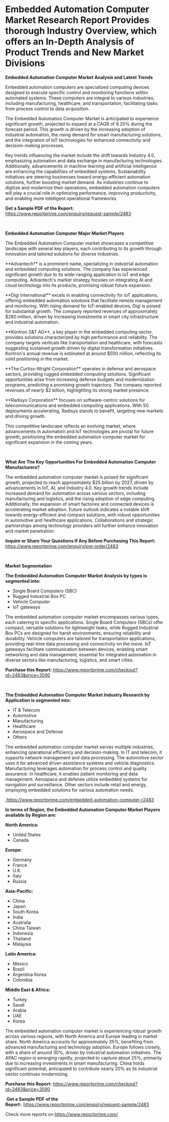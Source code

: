 <p><h1>Embedded Automation Computer Market Research Report Provides thorough Industry Overview, which offers an In-Depth Analysis of Product Trends and New Market Divisions</h1></p><p><strong>Embedded Automation Computer Market Analysis and Latest Trends</strong></p>
<p><p>Embedded automation computers are specialized computing devices designed to execute specific control and monitoring functions within automated systems. These computers are integral to various industries, including manufacturing, healthcare, and transportation, facilitating tasks from process control to data acquisition. </p><p>The Embedded Automation Computer Market is anticipated to experience significant growth, projected to expand at a CAGR of 9.20% during the forecast period. This growth is driven by the increasing adoption of industrial automation, the rising demand for smart manufacturing solutions, and the integration of IoT technologies for enhanced connectivity and decision-making processes. </p><p>Key trends influencing the market include the shift towards Industry 4.0, emphasizing automation and data exchange in manufacturing technologies. Additionally, advancements in machine learning and artificial intelligence are enhancing the capabilities of embedded systems. Sustainability initiatives are steering businesses toward energy-efficient automation solutions, further boosting market demand. As industries continue to digitize and modernize their operations, embedded automation computers will play a crucial role in optimizing performance, improving productivity, and enabling more intelligent operational frameworks.</p></p>
<p><strong>Get a Sample PDF of the Report:&nbsp;</strong> <a href="https://www.reportprime.com/enquiry/request-sample/2483?utm_campaign=2892&utm_medium=2&utm_source=Github&utm_content=ia&utm_term=18032025&utm_id=embedded-automation-computer">https://www.reportprime.com/enquiry/request-sample/2483</a></p>
<p>&nbsp;</p>
<p><strong>Embedded Automation Computer Major Market Players</strong></p>
<p><p>The Embedded Automation Computer market showcases a competitive landscape with several key players, each contributing to its growth through innovation and tailored solutions for diverse industries.</p><p>**Advantech** is a prominent name, specializing in industrial automation and embedded computing solutions. The company has experienced significant growth due to its wide-ranging application in IoT and edge computing. Advantech's market strategy focuses on integrating AI and cloud technology into its products, promising robust future expansion.</p><p>**Digi International** excels in enabling connectivity for IoT applications, offering embedded automation solutions that facilitate remote management and monitoring. With rising demand for IoT-enabled devices, Digi is poised for substantial growth. The company reported revenues of approximately $280 million, driven by increasing investments in smart city infrastructure and industrial automation.</p><p>**Kontron S&T AG**, a key player in the embedded computing sector, provides solutions characterized by high performance and reliability. The company targets verticals like transportation and healthcare, with forecasts suggesting sustained growth driven by digital transformation initiatives. Kontron's annual revenue is estimated at around $500 million, reflecting its solid positioning in the market.</p><p>**The Curtiss-Wright Corporation** operates in defense and aerospace sectors, providing rugged embedded computing solutions. Significant opportunities arise from increasing defense budgets and modernization programs, predicting a promising growth trajectory. The company reported revenues of nearly $2 billion, highlighting its strong market presence.</p><p>**Radisys Corporation** focuses on software-centric solutions for telecommunications and embedded computing applications. With 5G deployments accelerating, Radisys stands to benefit, targeting new markets and driving growth.</p><p>This competitive landscape reflects an evolving market, where advancements in automation and IoT technologies are pivotal for future growth, positioning the embedded automation computer market for significant expansion in the coming years.</p></p>
<p>&nbsp;</p>
<p><strong>What Are The Key Opportunities For Embedded Automation Computer Manufacturers?</strong></p>
<p><p>The embedded automation computer market is poised for significant growth, projected to reach approximately $25 billion by 2027, driven by advancements in IoT, AI, and Industry 4.0. Key growth trends include increased demand for automation across various sectors, including manufacturing and logistics, and the rising adoption of edge computing. Additionally, the expansion of smart factories and connected devices is accelerating market adoption. Future outlook indicates a notable shift towards energy-efficient and compact solutions, with robust opportunities in automotive and healthcare applications. Collaborations and strategic partnerships among technology providers will further enhance innovation and market penetration.</p></p>
<p><strong>Inquire or Share Your Questions If Any Before Purchasing This Report:</strong> <a href="https://www.reportprime.com/enquiry/pre-order/2483?utm_campaign=2892&utm_medium=2&utm_source=Github&utm_content=ia&utm_term=18032025&utm_id=embedded-automation-computer">https://www.reportprime.com/enquiry/pre-order/2483</a></p>
<p>&nbsp;</p>
<p><strong>Market Segmentation</strong></p>
<p><strong>The Embedded Automation Computer Market Analysis by types is segmented into:</strong></p>
<p><ul><li>Single Board Computers (SBC)</li><li>Rugged Industrial Box PC</li><li>Vehicle Computer</li><li>IoT gateways</li></ul></p>
<p><p>The embedded automation computer market encompasses various types, each catering to specific applications. Single Board Computers (SBCs) offer compact, versatile solutions for lightweight tasks, while Rugged Industrial Box PCs are designed for harsh environments, ensuring reliability and durability. Vehicle computers are tailored for transportation applications, providing real-time data processing and connectivity on the move. IoT gateways facilitate communication between devices, enabling smart networking and data management, essential for integrated automation in diverse sectors like manufacturing, logistics, and smart cities.</p></p>
<p><strong>Purchase this Report:&nbsp;</strong><a href="https://www.reportprime.com/checkout?id=2483&price=3590&utm_campaign=2892&utm_medium=2&utm_source=Github&utm_content=ia&utm_term=18032025&utm_id=embedded-automation-computer">https://www.reportprime.com/checkout?id=2483&price=3590</a></p>
<p>&nbsp;</p>
<p><strong>The Embedded Automation Computer Market Industry Research by Application is segmented into:</strong></p>
<p><ul><li>IT & Telecom</li><li>Automotive</li><li>Manufacturing</li><li>Healthcare</li><li>Aerospace and Defense</li><li>Others</li></ul></p>
<p><p>The embedded automation computer market serves multiple industries, enhancing operational efficiency and decision-making. In IT and telecom, it supports network management and data processing. The automotive sector uses it for advanced driver-assistance systems and vehicle diagnostics. Manufacturing leverages automation for process control and quality assurance. In healthcare, it enables patient monitoring and data management. Aerospace and defense utilize embedded systems for navigation and surveillance. Other sectors include retail and energy, employing embedded solutions for various automation needs.</p></p>
<p><a href="https://www.reportprime.com/embedded-automation-computer-r2483?utm_campaign=2892&utm_medium=2&utm_source=Github&utm_content=ia&utm_term=18032025&utm_id=embedded-automation-computer">&nbsp;https://www.reportprime.com/embedded-automation-computer-r2483</a></p>
<p><strong>In terms of Region, the Embedded Automation Computer Market Players available by Region are:</strong></p>
<p>
    <p> <strong> North America: </strong>
        <ul>
            <li>United States</li>
            <li>Canada</li>
        </ul>
        </p> 
    <p> <strong> Europe: </strong>
        <ul>
            <li>Germany</li>
            <li>France</li>
            <li>U.K.</li>
            <li>Italy</li>
            <li>Russia</li>
        </ul>
        </p> 
    <p> <strong> Asia-Pacific: </strong>
        <ul>
            <li>China</li>
            <li>Japan</li>
            <li>South Korea</li>
            <li>India</li>
            <li>Australia</li>
            <li>China Taiwan</li>
            <li>Indonesia</li>
            <li>Thailand</li>
            <li>Malaysia</li>
        </ul>
        </p> 
    <p> <strong> Latin America: </strong>
        <ul>
            <li>Mexico</li>
            <li>Brazil</li>
            <li>Argentina Korea</li>
            <li>Colombia</li>
        </ul>
        </p> 
    <p> <strong> Middle East & Africa: </strong>
        <ul>
            <li>Turkey</li>
            <li>Saudi</li>
            <li>Arabia</li>
            <li>UAE</li>
            <li>Korea</li>
        </ul>
    </p>
    </p>
<p><p>The embedded automation computer market is experiencing robust growth across various regions, with North America and Europe leading in market share. North America accounts for approximately 35%, benefiting from advanced manufacturing and technology adoption. Europe follows closely, with a share of around 30%, driven by industrial automation initiatives. The APAC region is emerging rapidly, projected to capture about 25%, primarily due to increasing investments in smart manufacturing. China holds significant potential, anticipated to contribute nearly 20% as its industrial sector continues modernizing.</p></p>
<p><strong>Purchase this Report: </strong><a href="https://www.reportprime.com/checkout?id=2483&price=3590&utm_campaign=2892&utm_medium=2&utm_source=Github&utm_content=ia&utm_term=18032025&utm_id=embedded-automation-computer">https://www.reportprime.com/checkout?id=2483&price=3590</a></p>
<p>&nbsp;<strong>Get a Sample PDF of the Report:&nbsp;&nbsp;</strong><a href="https://www.reportprime.com/enquiry/request-sample/2483?utm_campaign=2892&utm_medium=2&utm_source=Github&utm_content=ia&utm_term=18032025&utm_id=embedded-automation-computer">https://www.reportprime.com/enquiry/request-sample/2483</a></p>
<p><strong></strong></p>
<p>Check more reports on <a href="https://www.reportprime.com/?utm_campaign=2892&utm_medium=2&utm_source=Github&utm_content=ia&utm_term=18032025&utm_id=embedded-automation-computer">https://www.reportprime.com/</a></p>